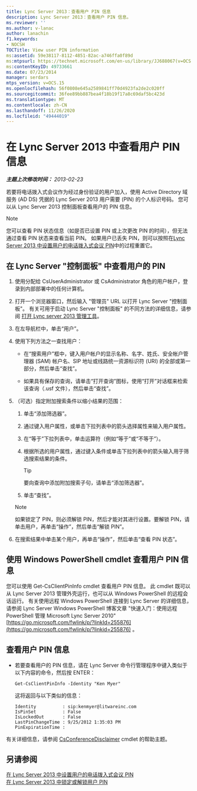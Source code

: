 ```yaml
---
title: Lync Server 2013：查看用户 PIN 信息
description: Lync Server 2013：查看用户 PIN 信息。
ms.reviewer: ''
ms.author: v-lanac
author: lanachin
f1.keywords:
- NOCSH
TOCTitle: View user PIN information
ms:assetid: 59e38117-8112-4851-82ac-a746ffa0f89d
ms:mtpsurl: https://technet.microsoft.com/en-us/library/JJ688067(v=OCS.15)
ms:contentKeyID: 49733661
ms.date: 07/23/2014
manager: serdars
mtps_version: v=OCS.15
ms.openlocfilehash: 56f0808e645a2589841ff70d4923fa2de2c020ff
ms.sourcegitcommit: 36fee89bb887bea4f18b19f17a8c69daf5bc423d
ms.translationtype: MT
ms.contentlocale: zh-CN
ms.lasthandoff: 11/26/2020
ms.locfileid: "49444019"
---
```

# <a name="view-user-pin-information-in-lync-server-2013"></a>在 Lync Server 2013 中查看用户 PIN 信息

<div data-xmlns="http://www.w3.org/1999/xhtml">

<div class="topic" data-xmlns="http://www.w3.org/1999/xhtml" data-msxsl="urn:schemas-microsoft-com:xslt" data-cs="https://msdn.microsoft.com/">

<div data-asp="https://msdn2.microsoft.com/asp">



</div>

<div id="mainSection">

<div id="mainBody">

<span> </span>

_**主题上次修改时间：** 2013-02-23_

若要将电话拨入式会议作为经过身份验证的用户加入，使用 Active Directory 域服务 (AD DS) 凭据的 Lync Server 2013 用户需要 (PIN) 的个人标识号码。 您可以从 Lync Server 2013 控制面板查看用户的 PIN 信息。

<div>


> [!NOTE]  
> 您可以查看 PIN 状态信息（如是否已设置 PIN 或上次更改 PIN 的时间），但无法通过查看 PIN 状态来查看当前 PIN。 如果用户已丢失 PIN，则可以按照在<A href="lync-server-2013-set-a-user-s-dial-in-conferencing-pin.md">Lync Server 2013 中设置用户的电话拨入式会议 PIN</A>中的过程重置它。



</div>

<div>

## <a name="to-view-a-users-pin-in-lync-server-control-panel"></a>在 Lync Server "控制面板" 中查看用户的 PIN

1.  使用分配给 CsUserAdministrator 或 CsAdministrator 角色的用户帐户，登录到内部部署中的任何计算机。

2.  打开一个浏览器窗口，然后输入 "管理员" URL 以打开 Lync Server "控制面板"。 有关可用于启动 Lync Server "控制面板" 的不同方法的详细信息，请参阅 [打开 Lync server 2013 管理工具](lync-server-2013-open-lync-server-administrative-tools.md)。

3.  在左导航栏中，单击“用户”。

4.  使用下列方法之一查找用户：
    
      - 在“搜索用户”框中，键入用户帐户的显示名称、名字、姓氏、安全帐户管理器 (SAM) 帐户名、SIP 地址或线路统一资源标识符 (URI) 的全部或第一部分，然后单击“查找”。
    
      - 如果具有保存的查询，请单击“打开查询”图标，使用“打开”对话框来检索该查询（.usf 文件），然后单击“查找”。

5.  （可选）指定附加搜索条件以缩小结果的范围：
    
    1.  单击“添加筛选器”。
    
    2.  通过键入用户属性，或单击下拉列表中的箭头选择属性来输入用户属性。
    
    3.  在“等于”下拉列表中，单击运算符（例如“等于”或“不等于”）。
    
    4.  根据所选的用户属性，通过键入条件或单击下拉列表中的箭头输入用于筛选搜索结果的条件。
        
        <div>
        

        > [!TIP]  
        > 要向查询中添加附加搜索子句，请单击“添加筛选器”<STRONG></STRONG>。

        
        </div>
    
    5.  单击“查找”。
    
    <div>
    

    > [!NOTE]  
    > 如果锁定了 PIN，则必须解锁 PIN，然后才能对其进行设置。要解锁 PIN，请单击用户，再单击“操作”<STRONG></STRONG>，然后单击“解锁 PIN”<STRONG></STRONG>。

    
    </div>

6.  在搜索结果中单击某个用户，再单击“操作”，然后单击“查看 PIN 状态”。

</div>

<div>

## <a name="viewing-user-pin-information-by-using-windows-powershell-cmdlets"></a>使用 Windows PowerShell cmdlet 查看用户 PIN 信息

您可以使用 Get-CsClientPinInfo cmdlet 查看用户 PIN 信息。 此 cmdlet 既可以从 Lync Server 2013 管理外壳运行，也可以从 Windows PowerShell 的远程会话运行。 有关使用远程 Windows PowerShell 连接到 Lync Server 的详细信息，请参阅 Lync Server Windows PowerShell 博客文章 "快速入门：使用远程 PowerShell 管理 Microsoft Lync Server 2010" [https://go.microsoft.com/fwlink/p/?linkId=255876](https://go.microsoft.com/fwlink/p/?linkid=255876) 。

<div>

## <a name="to-view-user-pin-information"></a>查看用户 PIN 信息

  - 若要查看用户的 PIN 信息，请在 Lync Server 命令行管理程序中键入类似于以下内容的命令，然后按 ENTER：
    
        Get-CsClientPinInfo -Identity "Ken Myer"
    
    这将返回与以下类似的信息：
    
        Identity          : sip:kenmyer@litwareinc.com
        IsPinSet          : False
        IsLockedOut       : False
        LastPinChangeTime : 9/25/2012 1:35:03 PM
        PinExpirationTime :

</div>

有关详细信息，请参阅 [CsConferenceDisclaimer](https://docs.microsoft.com/powershell/module/skype/Get-CsConferenceDisclaimer) cmdlet 的帮助主题。

</div>

<div>

## <a name="see-also"></a>另请参阅


[在 Lync Server 2013 中设置用户的电话拨入式会议 PIN](lync-server-2013-set-a-user-s-dial-in-conferencing-pin.md)  
[在 Lync Server 2013 中锁定或解锁用户 PIN](lync-server-2013-lock-or-unlock-a-user-pin.md)  
  

</div>

</div>

<span> </span>

</div>

</div>

</div>

